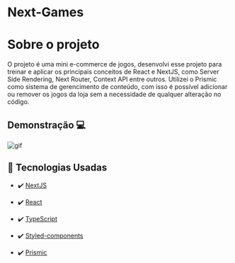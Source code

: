 # Next-Games
# Sobre o projeto

O projeto é uma mini e-commerce de jogos, desenvolvi esse projeto para treinar e aplicar os principais conceitos de React e NextJS, como Server Side Rendering, Next Router, Context API entre outros. Utilizei o Prismic como sistema de gerencimento de conteúdo, com isso é possível adicionar ou remover os jogos da loja sem a necessidade de qualquer alteração no código. 

## Demonstração 💻
<img src="./github/ProjectGif.gif" alt="gif">


## 🚀 Tecnologias Usadas

- ✔️ [NextJS](https://nextjs.org/)

- ✔️ [React](https://pt-br.reactjs.org/)

- ✔️ [TypeScript](https://www.typescriptlang.org/)

- ✔️ [Styled-components](https://styled-components.com/docs/basics#installation)

- ✔️ [Prismic](https://prismic.io/)





